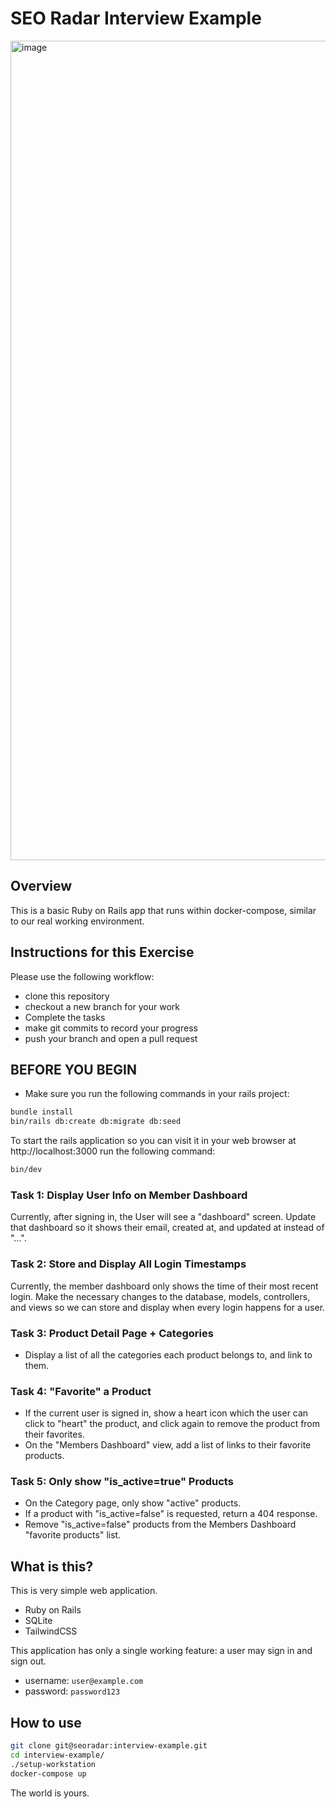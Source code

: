 
# SEO Radar Interview Example

<img width="1311" alt="image" src="https://github.com/SEORadar/interview-example/assets/37591/1b57442b-ceea-4e1d-9323-6023682fcc96">

## Overview

This is a basic Ruby on Rails app that runs within docker-compose, similar
to our real working environment.

## Instructions for this Exercise

Please use the following workflow:

* clone this repository
* checkout a new branch for your work
* Complete the tasks
* make git commits to record your progress
* push your branch and open a pull request

## BEFORE YOU BEGIN

* Make sure you run the following commands in your rails project:

```bash
bundle install
bin/rails db:create db:migrate db:seed
```

To start the rails application so you can visit it in your web browser at http://localhost:3000 run the following command:

```bash
bin/dev
```

### Task 1: Display User Info on Member Dashboard

Currently, after signing in, the User will see a "dashboard" screen. Update that dashboard so it shows their email, created at, and updated at instead of "...".

### Task 2: Store and Display All Login Timestamps

Currently, the member dashboard only shows the time of their most recent login. Make the necessary changes to the database, models, controllers, and views so we can store and display when every login happens for a user.

### Task 3: Product Detail Page + Categories

* Display a list of all the categories each product belongs to, and link to them.

### Task 4: "Favorite" a Product

* If the current user is signed in, show a heart icon which the user can click to "heart" the product, and click again to remove the product from their favorites.
* On the "Members Dashboard" view, add a list of links to their favorite products.

### Task 5: Only show "is_active=true" Products

* On the Category page, only show "active" products.
* If a product with "is_active=false" is requested, return a 404 response.
* Remove "is_active=false" products from the Members Dashboard "favorite products" list.

## What is this?

This is very simple web application.

* Ruby on Rails
* SQLite
* TailwindCSS

This application has only a single working feature: a user may sign in and sign out.

* username: `user@example.com`
* password: `password123`

## How to use

```bash
git clone git@seoradar:interview-example.git
cd interview-example/
./setup-workstation
docker-compose up
```

The world is yours.
